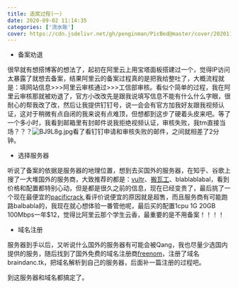 ```yaml
---
title: 造窝过程(一)
date: 2020-09-02 11:14:35
categories: ['流水账']
cover: https://cdn.jsdelivr.net/gh/penginman/PicBed@master/cover/20201111120848.jpg
---
```


- 备案劝退

很早就有想搭博客的想法了，起初在阿里云上用宝塔面板搭建过一个，觉得IP访问太暴露了就想去备案，结果阿里云的备案过程真的是把我给整吐了，大概流程就是：填网站信息>>>阿里云审核通过>>>工信部审核。看似个简单的过程，我在阿里云审核那就被劝退了，官方小改改先是跟我说填写信息不能有什么什么字眼，很耐心的帮我改了改，然后让我提供钉钉号，说一会会有官方加我好友跟我视频认证，这对于稍微有点自闭的我来说有点难顶，但想都到这步了硬着头皮来吧。等了一个多小时，我看到邮箱里有封邮件说我拒绝视频认证，审核失败，我tm直接当场？？？![BJ9L8g.jpg](https://s1.ax1x.com/2020/10/29/BJ9L8g.jpg)看了看钉钉申请和审核失败的邮件，之间就相差了2分钟。

- 选择服务器

听说了备案的依据是服务器的地理位置，想到去买国外的服务器，在知乎、谷歌上搜了一大堆国外的服务商，大致推荐的都是：[vultr](https://www.vultr.com/)、[搬瓦工](https://bwh88.net/)、blablablabal，看到价格和配置都特别心动，但是都是很久之前的信息，现在已经变贵了，最后挑了一个现在最便宜的[pacificrack](https://www.pacificrack.com/),看评价说便宜的原因就是超售，而且服务商有可能跑路balbabla的，我现在就心想体验一番管他呢，最后买的配置1cpu 1G 20GB 100Mbps一年$12，觉得比阿里云那个学生云香，最重要的是不用备案！！！！

- 域名注册

服务器到手以后，又听说什么国外的服务器有可能会被Qang，我也尽量少选国内提供的服务，随后找到了国外免费的域名注册商[freenom](http://www.freenom.com)，注册了域名braindanc.tk，把域名解析到自己的服务器，后面补一篇注册的过程吧。

到这服务器和域名都搞定了。

